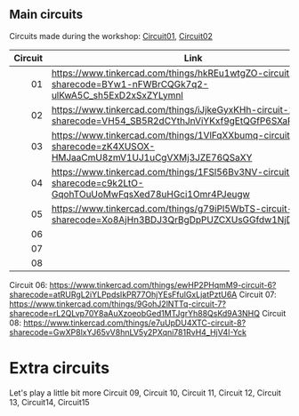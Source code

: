 ## Main circuits
Circuits made during the workshop: 
[Circuit01](https://www.tinkercad.com/things/hkREu1wtgZO-circuit-1?sharecode=BYw1-nFWBrCQGk7q2-ulKwA5C_sh5ExD2xSxZYLymnI), 
[Circuit02](https://www.tinkercad.com/things/iJjkeGyxKHh-circuit-2?sharecode=VH54_SB5R2dCYthJnViYKxf9gEtQGfP6SXaReGMb93c)

| Circuit | Link |
|---:|-------------------------------------------------------------------------------------------------------------|
| 01 | https://www.tinkercad.com/things/hkREu1wtgZO-circuit-1?sharecode=BYw1-nFWBrCQGk7q2-ulKwA5C_sh5ExD2xSxZYLymnI|
| 02 | https://www.tinkercad.com/things/iJjkeGyxKHh-circuit-2?sharecode=VH54_SB5R2dCYthJnViYKxf9gEtQGfP6SXaReGMb93c|
| 03 | https://www.tinkercad.com/things/1VlFqXXbumq-circuit-3?sharecode=zK4XUSOX-HMJaaCmU8zmV1UJ1uCgVXMj3JZE76QSaXY|
| 04 | https://www.tinkercad.com/things/1FSl56Bv3NV-circuit-4?sharecode=c9k2LtO-GqohTOuUoMwFqsXed78uHGci1Omr4PJeugw|
| 05 | https://www.tinkercad.com/things/g79iPl5WbTS-circuit-5?sharecode=Xo8AjHn3BDJ3QrBgDpPUZCXUsGGfdw1NjDAILjckpEc|
| 06 | |
| 07 | |
| 08 | |

Circuit 06: https://www.tinkercad.com/things/ewHP2PHqmM9-circuit-6?sharecode=atRURgL2iYLPpdsIkPR77OhjYEsFfulGxLjatPztU6A
Circuit 07: https://www.tinkercad.com/things/9GohJ2lNTTq-circuit-7?sharecode=rL2QLvp70Y8aAuXzoeobGed1MTJgrYh88QsKd9A3NHQ
Circuit 08: https://www.tinkercad.com/things/e7uUpDU4XTC-circuit-8?sharecode=GwXP8lxYJ65vV8hnLV5y2PXqni781RvH4_HjV4I-Yck

# Extra circuits
Let's play a little bit more
Circuit 09, Circuit 10, Circuit 11, Circuit 12, Circuit 13, Circuit14, Circuit15
